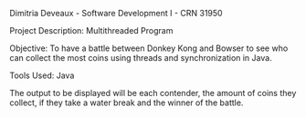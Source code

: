 Dimitria Deveaux - Software Development I - CRN 31950

Project Description: Multithreaded Program

Objective: To have a battle between Donkey Kong and Bowser to see who can collect the most coins using threads and synchronization in Java.

Tools Used: Java

The output to be displayed will be each contender, the amount of coins they collect, if they take a water break and the winner of the battle.
